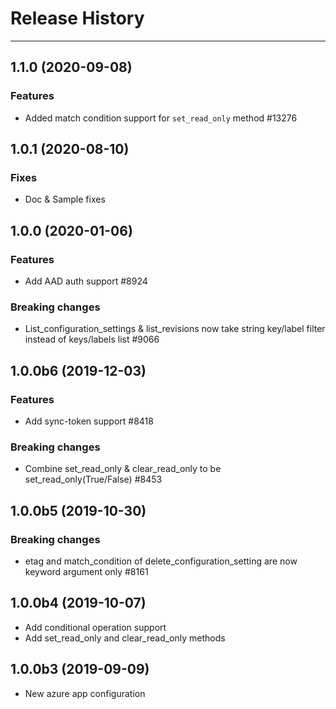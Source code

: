 
# Release History

-------------------

## 1.1.0 (2020-09-08)

### Features

- Added match condition support for `set_read_only` method    #13276

## 1.0.1 (2020-08-10)

### Fixes

- Doc & Sample fixes

## 1.0.0 (2020-01-06)

### Features

- Add AAD auth support    #8924

### Breaking changes

- List_configuration_settings & list_revisions now take string key/label filter instead of keys/labels list   #9066

## 1.0.0b6 (2019-12-03)

### Features

- Add sync-token support    #8418

### Breaking changes

- Combine set_read_only & clear_read_only to be set_read_only(True/False)   #8453

## 1.0.0b5 (2019-10-30)

### Breaking changes

- etag and match_condition of delete_configuration_setting are now keyword argument only #8161

## 1.0.0b4 (2019-10-07)

- Add conditional operation support
- Add set_read_only and clear_read_only methods

## 1.0.0b3 (2019-09-09)

- New azure app configuration
